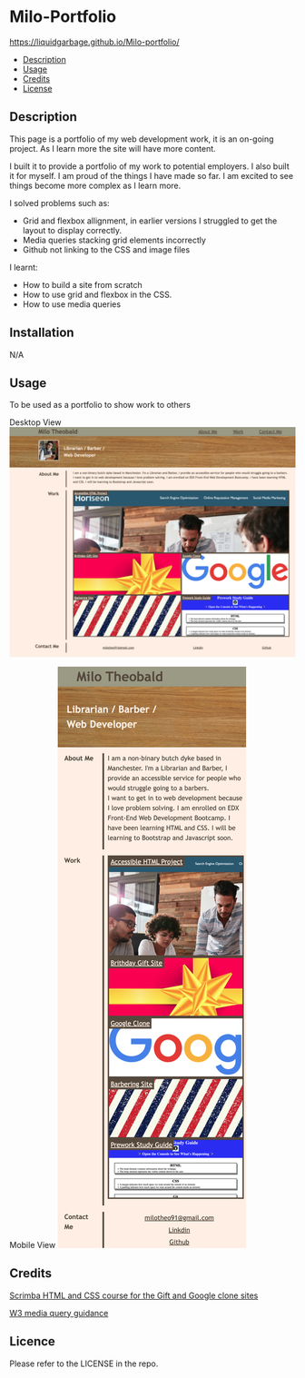 # Milo-Portfolio
https://liquidgarbage.github.io/Milo-portfolio/

- [Description](#description)
- [Usage](#usage)
- [Credits](#credits)
- [License](#license)

## Description

This page is a portfolio of my web development work, it is an on-going project. As I learn more the site will have more content. 

I built it to provide a portfolio of my work to potential employers. 
I also built it for myself. I am proud of the things I have made so far. I am excited to see things become more complex as I learn more. 

I solved problems such as:
- Grid and flexbox allignment, in earlier versions I struggled to get the layout to display correctly. 
- Media queries stacking grid elements incorrectly
- Github not linking to the CSS and image files

I learnt:
- How to build a site from scratch
- How to use grid and flexbox in the CSS. 
- How to use media queries

## Installation
N/A

## Usage
To be used as a portfolio to show work to others

Desktop View
    ![desktop screen](images/desktop.png)


Mobile View
    ![phone screen](images/mobile.png)


## Credits

[Scrimba HTML and CSS course for the Gift and Google clone sites](https://scrimba.com/learn/htmlandcss)

[W3 media query guidance](https://www.w3schools.com/cssref/css3_pr_mediaquery.php)


## Licence
Please refer to the LICENSE in the repo.